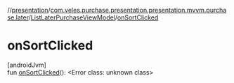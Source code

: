 //[presentation](../../../index.md)/[com.veles.purchase.presentation.presentation.mvvm.purchase.later](../index.md)/[ListLaterPurchaseViewModel](index.md)/[onSortClicked](on-sort-clicked.md)

# onSortClicked

[androidJvm]\
fun [onSortClicked](on-sort-clicked.md)(): <!---  GfmCommand {"@class":"org.jetbrains.dokka.gfm.ResolveLinkGfmCommand","dri":{"packageName":"","classNames":"<Error class: unknown class>","callable":null,"target":{"@class":"org.jetbrains.dokka.links.PointingToDeclaration"},"extra":null}} --->&lt;Error class: unknown class&gt;<!--- --->
